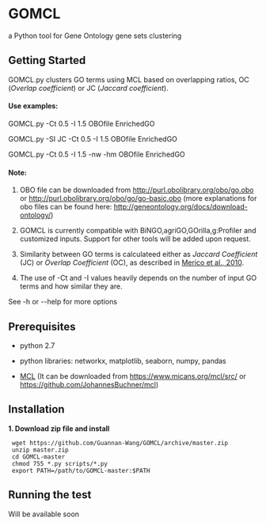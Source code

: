 # GOMCL
a Python tool for Gene Ontology gene sets clustering

## Getting Started
GOMCL.py clusters GO terms using MCL based on overlapping ratios, OC (*Overlap coefficient*) or JC (*Jaccard coefficient*). 

#### Use examples:

GOMCL.py -Ct 0.5 -I 1.5 OBOfile EnrichedGO

GOMCL.py -SI JC -Ct 0.5 -I 1.5 OBOfile EnrichedGO

GOMCL.py -Ct 0.5 -I 1.5 -nw -hm OBOfile EnrichedGO

#### Note:

1. OBO file can be downloaded from http://purl.obolibrary.org/obo/go.obo or http://purl.obolibrary.org/obo/go/go-basic.obo (more explanations for obo files can be found here: http://geneontology.org/docs/download-ontology/)

2. GOMCL is currently compatible with BiNGO,agriGO,GOrilla,g:Profiler and customized inputs. Support for other tools will be added upon request. 

3. Similarity between GO terms is calculateed either as *Jaccard Coefficient* (JC) or *Overlap Coefficient* (OC), as described in [Merico et al., 2010](https://journals.plos.org/plosone/article?id=10.1371/journal.pone.0013984).

4. The use of -Ct and -I values heavily depends on the number of input GO terms and how similar they are. 

See -h or --help for more options

## Prerequisites
* python 2.7

* python libraries: networkx, matplotlib, seaborn, numpy, pandas

* [MCL](https://micans.org/mcl/) (It can be downloaded from https://www.micans.org/mcl/src/ or https://github.com/JohannesBuchner/mcl)

## Installation
**1. Download zip file and install**
```
 wget https://github.com/Guannan-Wang/GOMCL/archive/master.zip
 unzip master.zip
 cd GOMCL-master
 chmod 755 *.py scripts/*.py
 export PATH=/path/to/GOMCL-master:$PATH 
```

## Running the test

Will be available soon
